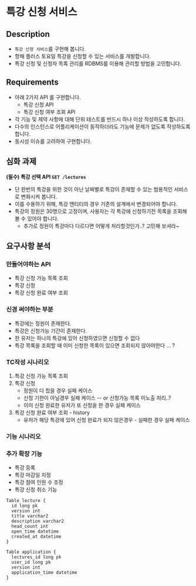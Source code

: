 # 특강 신청 서비스
## Description

- `특강 신청 서비스`를 구현해 봅니다.
- 항해 플러스 토요일 특강을 신청할 수 있는 서비스를 개발합니다.
- 특강 신청 및 신청자 목록 관리를 RDBMS를 이용해 관리할 방법을 고민합니다.

## Requirements

- 아래 2가지 API 를 구현합니다.
    - 특강 신청 API
    - 특강 신청 여부 조회 API
- 각 기능 및 제약 사항에 대해 단위 테스트를 반드시 하나 이상 작성하도록 합니다.
- 다수의 인스턴스로 어플리케이션이 동작하더라도 기능에 문제가 없도록 작성하도록 합니다.
- 동시성 이슈를 고려하여 구현합니다.

## 심화 과제

**(필수) 특강 선택 API `GET /lectures`**

- 단 한번의 특강을 위한 것이 아닌 날짜별로 특강이 존재할 수 있는 범용적인 서비스로 변화시켜 봅니다.
- 이를 수용하기 위해, 특강 엔티티의 경우 기존의 설계에서 변경되어야 합니다.
- 특강의 정원은 30명으로 고정이며, 사용자는 각 특강에 신청하기전 목록을 조회해볼 수 있어야 합니다.
    - 추가로 정원이 특강마다 다르다면 어떻게 처리할것인가..? 고민해 보셔라~

## 요구사항 분석

### 만들어야하는 API
- 특강 신청 가능 목록 조회
- 특강 신청
- 특강 신청 완료 여부 조회

### 신경 써야하는 부분
- 특강에는 정원이 존재한다.
- 특강은 신청가능 기간이 존재한다.
- 한 유저는 하나의 특강에 있어 신청하였으면 신청할 수 없다
- 특강 목록을 조회할 때 이미 신청한 목록이 있으면 조회되지 않아야한다 ... ?

### TC작성 시나리오
1. 특강 신청 가능 목록 조회
2. 특강 신청
    - 정원이 다 찼을 경우 실패 케이스
    - 신청 기한이 아닐경우 실패 케이스 -- or 신청가능 목록 미노출 처리..?
    - 이미 신청 완료한 유저가 또 신청을 한 경우 실패 케이스
3. 특강 신청 완료 여부 조회 - history 
    - 유저가 해당 특강에 있어 신청 완료가 되지 않은경우 - 실패한 경우 실패 케이스

### 기능 시나리오

### 추가 확장 기능
- 특강 등록
- 특강 마감일 지정
- 특강 참여 인원 수 조정
- 특강 신청 취소 기능

```mysql
Table lecture {
  id long pk
  version int
  title varchar2
  description varchar2
  head_count int
  open_time datetime
  created_at datetime 
}

Table application {
  lectures_id long pk
  user_id long pk
  version int
  application_time datetime
}

```

